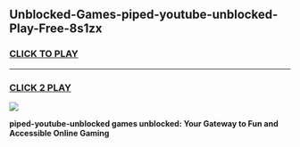 
## Unblocked-Games-piped-youtube-unblocked-Play-Free-8s1zx
<h3>
<a href="https://premium76.site?title=piped-youtube-unblocked&ref=21A">CLICK TO PLAY</a></h3>
<hr>

<h3>
<a href="https://premium76.site?title=piped-youtube-unblocked&ref=21A">CLICK 2 PLAY</a>
  
</h3>

<a href="https://premium76.site?title=piped-youtube-unblocked&ref=21A"><img src="https://clearcache.store/games.png"></a>


**piped-youtube-unblocked games unblocked: Your Gateway to Fun and Accessible Online Gaming**
